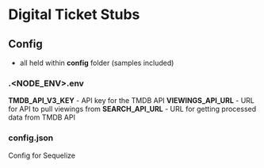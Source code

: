 # Digital Ticket Stubs

## Config
- all held within __config__ folder (samples included)

### .<NODE_ENV>.env
__TMDB_API_V3_KEY__ - API key for the TMDB API
__VIEWINGS_API_URL__ - URL for API to pull viewings from
__SEARCH_API_URL__ - URL for getting processed data from TMDB API

### config.json
Config for Sequelize